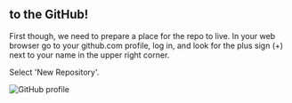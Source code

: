 ##  to the GitHub!

First though, we need to prepare a place for the repo to live. In your web browser go to your github.com profile, log in, and look for the plus sign (+) next to your name in the upper right corner.

Select 'New Repository'.

![GitHub profile](images/githubProfile.png)